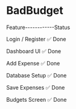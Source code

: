 # BadBudget

Feature------------Status

Login / Register  ✅ Done

Dashboard UI      ✅ Done

Add Expense       ✅ Done

Database Setup    ✅ Done

Save Expenses     ✅ Done

Budgets Screen    ✅ Done
